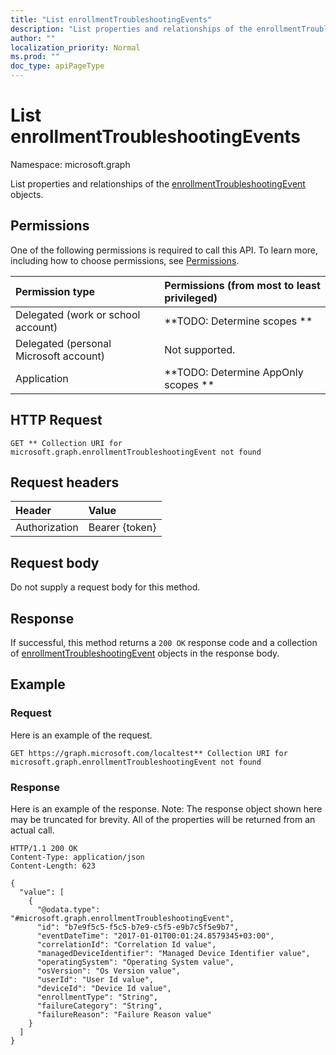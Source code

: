 ```yaml
---
title: "List enrollmentTroubleshootingEvents"
description: "List properties and relationships of the enrollmentTroubleshootingEvent objects."
author: ""
localization_priority: Normal
ms.prod: ""
doc_type: apiPageType
---
```


# List enrollmentTroubleshootingEvents

Namespace: microsoft.graph

List properties and relationships of the [enrollmentTroubleshootingEvent](../resources/enrollmenttroubleshootingevent.md) objects.

## Permissions
One of the following permissions is required to call this API. To learn more, including how to choose permissions, see [Permissions](/concepts/permissions-reference.md).

|Permission type|Permissions (from most to least privileged)|
|:---|:---|
|Delegated (work or school account)|**TODO: Determine scopes **|
|Delegated (personal Microsoft account)|Not supported.|
|Application|**TODO: Determine AppOnly scopes **|

## HTTP Request
<!-- {
  "blockType": "ignored"
}
-->
``` http
GET ** Collection URI for microsoft.graph.enrollmentTroubleshootingEvent not found
```

## Request headers
|Header|Value|
|:---|:---|
|Authorization|Bearer {token}|

## Request body
Do not supply a request body for this method.

## Response
If successful, this method returns a `200 OK` response code and a collection of [enrollmentTroubleshootingEvent](../resources/enrollmenttroubleshootingevent.md) objects in the response body.

## Example

### Request
Here is an example of the request.
<!-- {
  "blockType": "request",
  "name": "get_enrollmenttroubleshootingevent"
}
-->
``` http
GET https://graph.microsoft.com/localtest** Collection URI for microsoft.graph.enrollmentTroubleshootingEvent not found
```

### Response
Here is an example of the response. Note: The response object shown here may be truncated for brevity. All of the properties will be returned from an actual call.
<!-- {
  "blockType": "response",
  "truncated": true,
  "@odata.type": "collection(microsoft.graph.enrollmenttroubleshootingevent)"
}
-->
``` http
HTTP/1.1 200 OK
Content-Type: application/json
Content-Length: 623

{
  "value": [
    {
      "@odata.type": "#microsoft.graph.enrollmentTroubleshootingEvent",
      "id": "b7e9f5c5-f5c5-b7e9-c5f5-e9b7c5f5e9b7",
      "eventDateTime": "2017-01-01T00:01:24.8579345+03:00",
      "correlationId": "Correlation Id value",
      "managedDeviceIdentifier": "Managed Device Identifier value",
      "operatingSystem": "Operating System value",
      "osVersion": "Os Version value",
      "userId": "User Id value",
      "deviceId": "Device Id value",
      "enrollmentType": "String",
      "failureCategory": "String",
      "failureReason": "Failure Reason value"
    }
  ]
}
```

